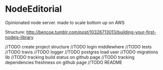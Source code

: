 # NodeEditorial
Opinionated node server. made to scale bottom up on AWS

Structure:
http://bencoe.tumblr.com/post/10326713013/building-your-first-nodejs-library

//TODO create project structure
//TODO login middlewhere
//TODO tests
//TODO travis
//TODO logger
//TODO postgres load user
//TODO migrations lib
//TODO tracking build status on github page
//TODO tracking dependencies freshness on github page
//TODO README

